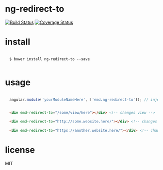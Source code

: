 # ng-redirect-to
[![Build Status](https://travis-ci.org/ericmdantas/ng-redirect-to.svg)](https://travis-ci.org/ericmdantas/ng-redirect-to)
[![Coverage Status](https://coveralls.io/repos/ericmdantas/ng-redirect-to/badge.svg)](https://coveralls.io/r/ericmdantas/ng-redirect-to)


# install

```

  $ bower install ng-redirect-to --save
  
```

# usage

```js

  angular.module('yourModuleNameHere', ['emd.ng-redirect-to']); // inject the dependency

```

```html

  <div emd-redirect-to="/some/view/here"></div> <!-- changes view -->
  
  <div emd-redirect-to="http://some.website.here/"></div> <!-- changes the whole page -->
  
  <div emd-redirect-to="https://another.website.here/"></div> <!-- changes the whole page -->

```

# license

MIT
